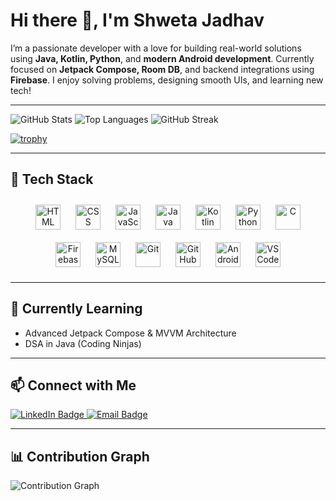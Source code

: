 # Hi there 👋, I'm Shweta Jadhav

I’m a passionate developer with a love for building real-world solutions using **Java, Kotlin, Python**, and **modern Android development**. Currently focused on **Jetpack Compose, Room DB**, and backend integrations using **Firebase**. I enjoy solving problems, designing smooth UIs, and learning new tech!

---

![GitHub Stats](https://github-readme-stats.vercel.app/api?username=ShwetaJadhav12&show_icons=true&theme=dark)
![Top Languages](https://github-readme-stats.vercel.app/api/top-langs/?username=ShwetaJadhav12&layout=compact&theme=dark)
![GitHub Streak](https://github-readme-streak-stats.herokuapp.com/?user=ShwetaJadhav12&theme=dark&hide_border=true)

[![trophy](https://github-profile-trophy.vercel.app/?username=ShwetaJadhav12&theme=gruvbox)](https://github.com/ryo-ma/github-profile-trophy)

---

## 🚀 Tech Stack

<p align="center">
  <img src="https://cdn.jsdelivr.net/gh/devicons/devicon/icons/html5/html5-original.svg" title="HTML5" alt="HTML" width="40" height="40" style="margin: 10px;"/>
  <img src="https://cdn.jsdelivr.net/gh/devicons/devicon/icons/css3/css3-original.svg" title="CSS3" alt="CSS" width="40" height="40" style="margin: 10px;"/>
  <img src="https://cdn.jsdelivr.net/gh/devicons/devicon/icons/javascript/javascript-original.svg" title="JavaScript" alt="JavaScript" width="40" height="40" style="margin: 10px;"/>
  <img src="https://cdn.jsdelivr.net/gh/devicons/devicon/icons/java/java-original.svg" title="Java" alt="Java" width="40" height="40" style="margin: 10px;"/>
  <img src="https://cdn.jsdelivr.net/gh/devicons/devicon/icons/kotlin/kotlin-original.svg" title="Kotlin" alt="Kotlin" width="40" height="40" style="margin: 10px;"/>
  <img src="https://cdn.jsdelivr.net/gh/devicons/devicon/icons/python/python-original.svg" title="Python" alt="Python" width="40" height="40" style="margin: 10px;"/>
  <img src="https://cdn.jsdelivr.net/gh/devicons/devicon/icons/c/c-original.svg" title="C" alt="C" width="40" height="40" style="margin: 10px;"/>
  <img src="https://cdn.jsdelivr.net/gh/devicons/devicon/icons/firebase/firebase-plain.svg" title="Firebase" alt="Firebase" width="40" height="40" style="margin: 10px;"/>
  <img src="https://cdn.jsdelivr.net/gh/devicons/devicon/icons/mysql/mysql-original.svg" title="MySQL" alt="MySQL" width="40" height="40" style="margin: 10px;"/>
  <img src="https://cdn.jsdelivr.net/gh/devicons/devicon/icons/git/git-original.svg" title="Git" alt="Git" width="40" height="40" style="margin: 10px;"/>
  <img src="https://cdn.jsdelivr.net/gh/devicons/devicon/icons/github/github-original.svg" title="GitHub" alt="GitHub" width="40" height="40" style="margin: 10px;"/>
  <img src="https://cdn.jsdelivr.net/gh/devicons/devicon/icons/androidstudio/androidstudio-original.svg" title="Android Studio" alt="Android Studio" width="40" height="40" style="margin: 10px;"/>
  <img src="https://cdn.jsdelivr.net/gh/devicons/devicon/icons/vscode/vscode-original.svg" title="VS Code" alt="VS Code" width="40" height="40" style="margin: 10px;"/>
</p>

---

## 🌱 Currently Learning

- Advanced Jetpack Compose & MVVM Architecture  
- DSA in Java (Coding Ninjas)

---

## 📫 Connect with Me

<a href="https://www.linkedin.com/in/YOUR_LINKEDIN_PROFILE/" target="_blank">
  <img src="https://img.shields.io/badge/LinkedIn-0077B5?style=flat&logo=linkedin" alt="LinkedIn Badge"/>
</a>
<a href="mailto:your_email@example.com">
  <img src="https://img.shields.io/badge/Email-D14836?style=flat&logo=gmail&logoColor=white" alt="Email Badge"/>
</a>

---

## 📊 Contribution Graph

![Contribution Graph](https://github-profile-summary-cards.vercel.app/api/cards/profile-details?username=ShwetaJadhav12&theme=github_dark)

